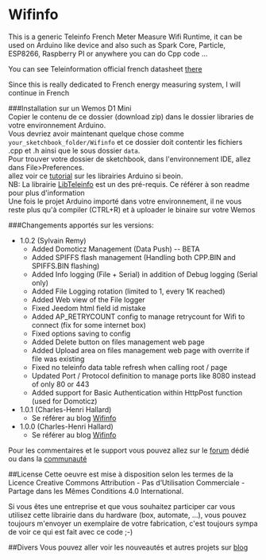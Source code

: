 Wifinfo
==========================

This is a generic Teleinfo French Meter Measure Wifi Runtime, it can be used on Arduino like device and also such as Spark Core, Particle, ESP8266, Raspberry PI or anywhere you can do Cpp code ...

You can see Teleinformation official french datasheet [there][1]

Since this is really dedicated to French energy measuring system, I will continue in French

###Installation sur un Wemos D1 Mini
<br/>
Copier le contenu de ce dossier (download zip) dans le dossier libraries de votre environnement Arduino.
<br/>
Vous devriez avoir maintenant quelque chose comme `your_sketchbook_folder/Wifinfo` et ce dossier doit contentir les fichiers .cpp et .h ainsi que le sous dossier `data`.
<br/>
Pour trouver votre dossier de sketchbook, dans l'environnement IDE, allez dans File>Preferences.
<br/>
allez voir ce [tutorial][2] sur les librairies Arduino si beoin.
<br/>
NB: La librairie [LibTeleinfo][14] est un des pré-requis. Ce référer à son readme pour plus d'information
<br/>
Une fois le projet Arduino importé dans votre environnement, il ne vous reste plus qu'à compiler (CTRL+R) et à uploader le binaire sur votre Wemos
<br/>

###Changements apportés sur les versions:

* 1.0.2 (Sylvain Remy)
	* Added Domoticz Management (Data Push) -- BETA
	* Added SPIFFS flash management (Handling both CPP.BIN and SPIFFS.BIN flashing)
	* Added Info logging (File + Serial) in addition of Debug logging (Serial only)
	* Added File Logging rotation (limited to 1, every 1K reached)
	* Added Web view of the File logger
	* Fixed Jeedom html field id mistake
	* Added AP_RETRYCOUNT config to manage retrycount for Wifi to connect (fix for some internet box)
	* Fixed options saving to config
	* Added Delete button on files management web page
	* Added Upload area on files management web page with overrite if file was existing
	* Fixed no teleinfo data table refresh when calling root / page
	* Updated Port / Protocol definition to manage ports like 8080 instead of only 80 or 443
	* Added support for Basic Authentication within HttpPost function (used for Domoticz)
* 1.0.1 (Charles-Henri Hallard)
	* Se référer au blog [Wifinfo][5]
* 1.0.0 (Charles-Henri Hallard)
	* Se référer au blog [Wifinfo][5]

Pour les commentaires et le support vous pouvez allez sur le [forum][8] dédié ou dans la [communauté][9] 

##License
Cette oeuvre est mise à disposition selon les termes de la Licence Creative Commons Attribution - Pas d’Utilisation Commerciale - Partage dans les Mêmes Conditions 4.0 International.

Si vous êtes une entreprise et que vous souhaitez participer car vous utilisez cette librairie dans du hardware (box, automate, ...), vous pouvez toujours m'envoyer un exemplaire de votre fabrication, c'est toujours sympa de voir ce qui est fait avec ce code ;-)

##Divers
Vous pouvez aller voir les nouveautés et autres projets sur [blog][7] 

[1]: http://www.erdf.fr/sites/default/files/ERDF-NOI-CPT_02E.pdf
[2]: http://learn.adafruit.com/arduino-tips-tricks-and-techniques/arduino-libraries
[6]: https://hallard.me/category/tinfo/
[7]: https://hallard.me
[8]: https://community.hallard.me/category/7
[9]: https://community.hallard.me
[10]: https://hallard.me/libteleinfo

[3]: https://github.com/hallard/LibTeleinfo/blob/master/Examples/Arduino_Softserial/Arduino_Softserial_Etiquette.ino
[4]: https://github.com/hallard/LibTeleinfo/blob/master/Examples/Arduino_Softserial_JSON/Arduino_Softserial_JSON.ino
[5]: https://github.com/hallard/LibTeleinfo/tree/master/examples/Wifinfo/Wifinfo.ino
[11]: https://github.com/hallard/LibTeleinfo/blob/master/Examples/Arduino_Softserial/Arduino_Softserial_Blink.ino
[12]: https://github.com/hallard/LibTeleinfo/blob/master/Examples/Raspberry_JSON/Raspberry_JSON.ino
[13]: https://hallard.me/wifiinfo/
[14]: https://github.com/hallard/LibTeleinfo